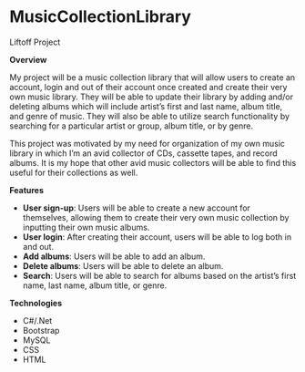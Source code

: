 # MusicCollectionLibrary
Liftoff Project

**Overview**

My project will be a music collection library that will allow users to create an account, login and out of their account once created and create their very own music library. They will be able to update their library by adding and/or deleting albums which will include artist’s first and last name, album title, and genre of music. They will also be able to utilize search functionality by searching for a particular artist or group, album title, or by genre.

This project was motivated by my need for organization of my own music library in which I’m an avid collector of CDs, cassette tapes, and record albums. It is my hope that other avid music collectors will be able to find this useful for their collections as well.

**Features**
* **User sign-up**: Users will be able to create a new account for themselves, allowing them to create their very own music collection by inputting their own music albums.
* **User login**: After creating their account, users will be able to log both in and out.
* **Add albums**: Users will be able to add an album.
* **Delete albums**: Users will be able to delete an album.
* **Search**: Users will be able to search for albums based on the artist’s first name, last name, album title, or genre.

**Technologies**
* C#/.Net
* Bootstrap
* MySQL
* CSS
* HTML
